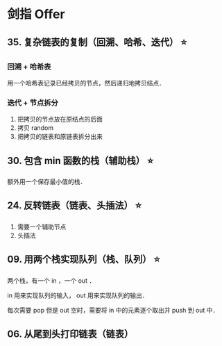 # 剑指 Offer

## 35. 复杂链表的复制（回溯、哈希、迭代） ⭐️

### 回溯 + 哈希表

用一个哈希表记录已经拷贝的节点，然后递归地拷贝结点．

### 迭代 + 节点拆分

1. 把拷贝的节点放在原结点的后面
2. 拷贝 random
3. 把拷贝的链表和原链表拆分出来

## 30. 包含 min 函数的栈（辅助栈） ⭐️

额外用一个保存最小值的栈．

## 24. 反转链表（链表、头插法） ⭐️

1. 需要一个辅助节点
2. 头插法

## 09. 用两个栈实现队列（栈、队列） ⭐️

两个栈，有一个 in ，一个 out ．

in 用来实现队列的输入， out 用来实现队列的输出．

每次需要 pop 但是 out 空时，需要将 in 中的元素逐个取出并 push 到 out 中．

## 06. 从尾到头打印链表（链表）
